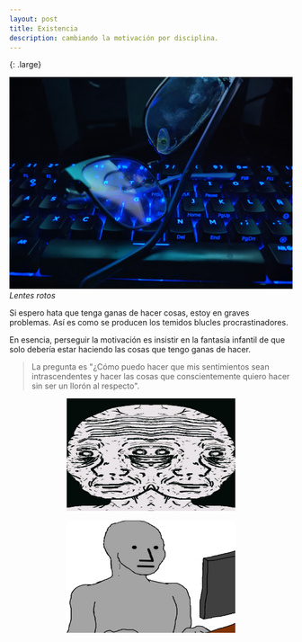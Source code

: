 ```yaml
---
layout: post
title: Existencia
description: cambiando la motivación por disciplina. 
---
```

{: .large}
 
 ![](/assets/images/lentes2.jpg)
 *Lentes rotos*

 Si espero hata que tenga ganas de hacer cosas, estoy en graves problemas. Así es como se producen los temidos blucles procrastinadores. 

 En esencia, perseguir la motivación es insistir en la fantasía infantil de que solo debería estar haciendo las cosas que tengo ganas de hacer. 

 > La pregunta es "¿Cómo puedo hacer que mis sentimientos sean intrascendentes y hacer las cosas que conscientemente quiero hacer sin ser un llorón al respecto". 

<p align="center">
     <img src="/assets/images/meme.png" width="300" height="200">
</p>

 <p align="center">
         <img src="/assets/images/meme1.png" width="300" height="200">
 </p>
